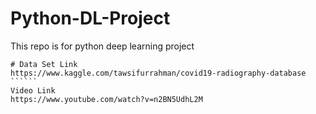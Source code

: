 # Python-DL-Project
This repo is for python deep learning project

````````
# Data Set Link
https://www.kaggle.com/tawsifurrahman/covid19-radiography-database
``````
Video Link
https://www.youtube.com/watch?v=n2BN5UdhL2M
